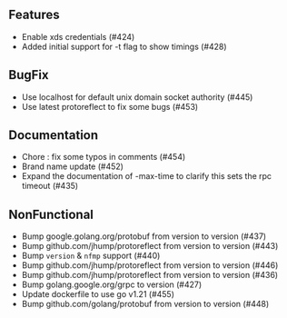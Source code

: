 
## Features

- Enable xds credentials (#424)
- Added initial support for -t flag to show timings (#428)

## BugFix

- Use localhost for default unix domain socket authority (#445)
- Use latest protoreflect to fix some bugs (#453)

## Documentation

- Chore : fix some typos in comments (#454)
- Brand name update (#452)
- Expand the documentation of -max-time to clarify this sets the rpc timeout (#435)

## NonFunctional

- Bump google.golang.org/protobuf from version to version (#437)
- Bump github.com/jhump/protoreflect from version to version (#443)
- Bump ` version ` & ` nfmp ` support (#440)
- Bump github.com/jhump/protoreflect from version to version (#446)
- Bump github.com/jhump/protoreflect from version to version (#436)
- Bump golang.google.org/grpc to version (#427)
- Update dockerfile to use go v1.21 (#455)
- Bump github.com/golang/protobuf from version to version (#448)
